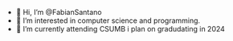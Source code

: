 - 👋 Hi, I’m @FabianSantano
- 👀 I’m interested in computer science and programming.
- 🌱 I’m currently attending CSUMB i plan on gradudating in 2024



<!---
FabianSantano/FabianSantano is a ✨ special ✨ repository because its `README.md` (this file) appears on your GitHub profile.
You can click the Preview link to take a look at your changes.
--->
